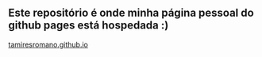 ## Este repositório é onde minha página pessoal do github pages está hospedada :)

[tamiresromano.github.io](https://tamiresromano.github.io)

